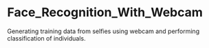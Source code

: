 # Face_Recognition_With_Webcam
Generating training data from selfies using webcam and performing classification of individuals.



